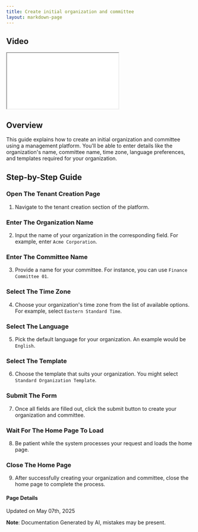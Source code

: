```yaml
---
title: Create initial organization and committee
layout: markdown-page
---
```


## Video 
<div class="container my-5">
	<div class="embed-responsive embed-responsive-16by9">
		<iframe class="embed-responsive-item" src="..\media\onboarding\create_initial_organization_and_committee\Create_initial_organization_and_committee.webm" allowfullscreen></iframe>
	</div>
</div>

## Overview
This guide explains how to create an initial organization and committee using a management platform. You'll be able to enter details like the organization's name, committee name, time zone, language preferences, and templates required for your organization.

## Step-by-Step Guide

### Open The Tenant Creation Page
1. Navigate to the tenant creation section of the platform.

### Enter The Organization Name
2. Input the name of your organization in the corresponding field. For example, enter `Acme Corporation`.

### Enter The Committee Name
3. Provide a name for your committee. For instance, you can use `Finance Committee 01`.

### Select The Time Zone
4. Choose your organization's time zone from the list of available options. For example, select `Eastern Standard Time`.

### Select The Language
5. Pick the default language for your organization. An example would be `English`.

### Select The Template
6. Choose the template that suits your organization. You might select `Standard Organization Template`.

### Submit The Form
7. Once all fields are filled out, click the submit button to create your organization and committee.

### Wait For The Home Page To Load
8. Be patient while the system processes your request and loads the home page.

### Close The Home Page
9. After successfully creating your organization and committee, close the home page to complete the process.

#### Page Details
Updated on May 07th, 2025

**Note**: Documentation Generated by AI, mistakes may be present.